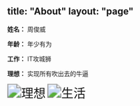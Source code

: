 title: "About"
layout: "page"
---

**姓名：** 周俊威

**年龄：** 年少有为

**工作：** IT攻城狮

**理想：** 实现所有吹出去的牛逼

<img src="../../../../../run/media/zh/37d79e2a-26b3-48e0-90aa-88eca3ac3e30/zh-wiki.github.io/source/images/coding.jpeg" alt="理想" style="zoom:200%;" />

<img src="../../../../../run/media/zh/37d79e2a-26b3-48e0-90aa-88eca3ac3e30/zh-wiki.github.io/source/images/live.jpeg" alt="生活" style="zoom:200%;" />